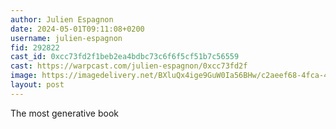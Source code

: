 ```yaml
---
author: Julien Espagnon
date: 2024-05-01T09:11:08+0200
username: julien-espagnon
fid: 292822
cast_id: 0xcc73fd2f1beb2ea4bdbc73c6f6f5cf51b7c56559
cast: https://warpcast.com/julien-espagnon/0xcc73fd2f
image: https://imagedelivery.net/BXluQx4ige9GuW0Ia56BHw/c2aeef68-4fca-4bd5-d407-ec3c10b4e200/original
layout: post
---
```

The most generative book  

<img src='https://imagedelivery.net/BXluQx4ige9GuW0Ia56BHw/c2aeef68-4fca-4bd5-d407-ec3c10b4e200/original' alt='' referrerpolicy='no-referrer'/>